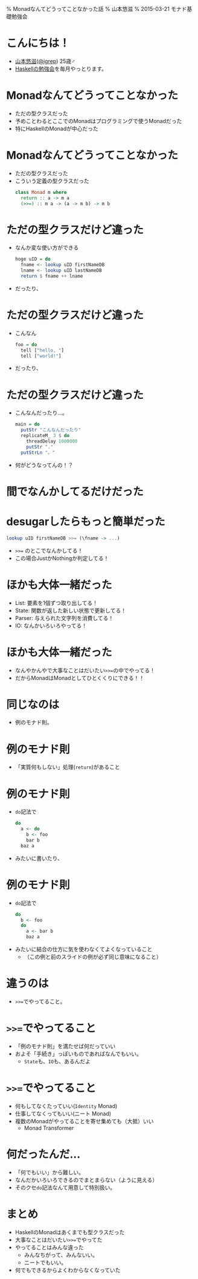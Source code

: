 % Monadなんてどうってことなかった話
% 山本悠滋
% 2015-03-21 モナド基礎勉強会

# こんにちは！

- [山本悠滋](https://plus.google.com/u/0/+YujiYamamoto_igrep/about)([\@igrep](https://twitter.com/igrep)) 25歳♂
- [Haskellの勉強会](http://connpass.com/series/754/)を毎月やっとります。

# Monadなんてどうってことなかった

- ただの型クラスだった
- 予めことわるとここでのMonadはプログラミングで使うMonadだった
- 特にHaskellのMonadが中心だった

# Monadなんてどうってことなかった

- ただの型クラスだった
- こういう定義の型クラスだった
    ```haskell
    class Monad m where
      return :: a -> m a
      (>>=) :: m a -> (a -> m b) -> m b
    ```

# ただの型クラスだけど違った

- なんか変な使い方ができる
    ```haskell
    hoge uID = do
      fname <- lookup uID firstNameDB
      lname <- lookup uID lastNameDB
      return $ fname ++ lname
    ```
- だったり、

# ただの型クラスだけど違った

- こんなん
    ```haskell
    foo = do
      tell ["hello, "]
      tell ["world!"]
    ```
- だったり、

# ただの型クラスだけど違った

- こんなんだったり...。
    ```haskell
    main = do
      putStr "こんなんだったり"
      replicateM_ 3 $ do
        threadDelay 1000000
        putStr "."
      putStrLn "。"
    ```
- 何がどうなってんの！？

# 間でなんかしてるだけだった

# desugarしたらもっと簡単だった

```haskell
lookup uID firstNameDB >>= (\fname -> ...)
```

- `>>=` のとこでなんかしてる！
- この場合JustかNothingか判定してる！

# ほかも大体一緒だった

- List: 要素を1個ずつ取り出してる！
- State: 関数が返した新しい状態で更新してる！
- Parser: 与えられた文字列を消費してる！
- IO: なんかいろいろやってる！

# ほかも大体一緒だった

- なんやかんやで大事なことはだいたい`>>=`の中でやってる！
- だからMonadはMonadとしてひとくくりにできる！！

# 同じなのは

- 例のモナド則。

# 例のモナド則

- 「実質何もしない」処理(`return`)があること

# 例のモナド則

- `do`記法で
    ```haskell
    do
      a <- do
        b <- foo
        bar b
      baz a
    ```
- みたいに書いたり、

# 例のモナド則

- `do`記法で
    ```haskell
    do
      b <- foo
      do
        a <- bar b
        baz a
    ```
- みたいに結合の仕方に気を使わなくてよくなっていること
    - （この例と前のスライドの例が必ず同じ意味になること）

# 違うのは

- `>>=`でやってること。

# `>>=`でやってること

- 「例のモナド則」を満たせば何だっていい
- およそ「手続き」っぽいものであればなんでもいい。
    - `State`も、`IO`も、あるんだよ

# `>>=`でやってること

- 何もしてなくたっていい(`Identity` Monad)
- 仕事してなくってもいい(ニート Monad)
- 複数のMonadがやってることを寄せ集めても（大抵）いい
    - Monad Transformer

# 何だったんだ...

- 「何でもいい」から難しい。
- なんだかいろいろできるのでまとまらない（ように見える）
- そのクセ`do`記法なんて用意して特別扱い。

# まとめ

- HaskellのMonadはあくまでも型クラスだった
- 大事なことはだいたい`>>=`でやってた
- やってることはみんな違った
    - みんなちがって、みんないい。
    - ニートでもいい。
- 何でもできるからよくわからなくなっていた
